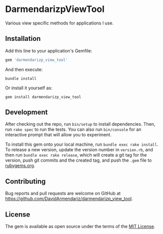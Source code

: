 # DarmendarizpViewTool

Various view specific methods for applications I use.

## Installation

Add this line to your application's Gemfile:

```ruby
gem 'darmendarizp_view_tool'
```

And then execute:

```shell
bundle install
```

Or install it yourself as:

```shell
gem install darmendarizp_view_tool
```

## Development

After checking out the repo, run `bin/setup` to install dependencies. Then, run `rake spec` to run the tests. You can also run `bin/console` for an interactive prompt that will allow you to experiment.

To install this gem onto your local machine, run `bundle exec rake install`. To release a new version, update the version number in `version.rb`, and then run `bundle exec rake release`, which will create a git tag for the version, push git commits and the created tag, and push the `.gem` file to [rubygems.org](https://rubygems.org).

## Contributing

Bug reports and pull requests are welcome on GitHub at https://github.com/DavidArmendariz/darmendarizp_view_tool.

## License

The gem is available as open source under the terms of the [MIT License](https://opensource.org/licenses/MIT).
